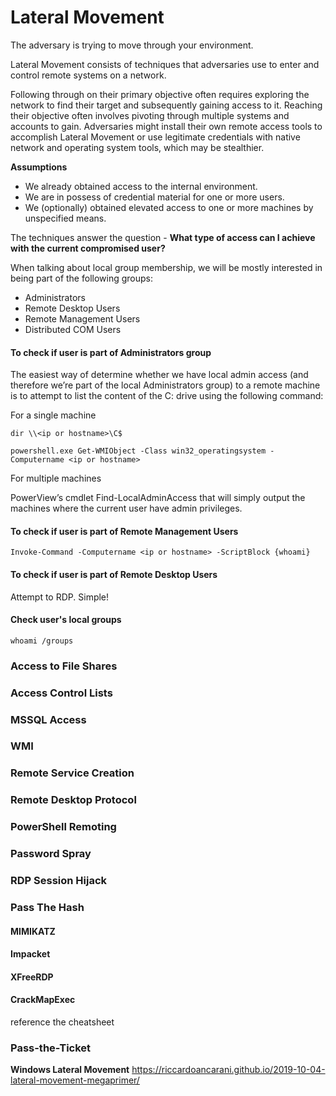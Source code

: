 # Lateral Movement

The adversary is trying to move through your environment.

Lateral Movement consists of techniques that adversaries use to enter and control remote systems on a network.

Following through on their primary objective often requires exploring the network to find their target and subsequently gaining access to it. Reaching their objective often involves pivoting through multiple systems and accounts to gain. Adversaries might install their own remote access tools to accomplish Lateral Movement or use legitimate credentials with native network and operating system tools, which may be stealthier.

**Assumptions**

- We already obtained access to the internal environment.
- We are in possess of credential material for one or more users.
- We (optionally) obtained elevated access to one or more machines by unspecified means.

The techniques answer the question - **What type of access can I achieve with the current compromised user?**

When talking about local group membership, we will be mostly interested in being part of the following groups:

- Administrators
- Remote Desktop Users
- Remote Management Users
- Distributed COM Users

#### To check if user is part of Administrators group

The easiest way of determine whether we have local admin access (and therefore we’re part of the local Administrators group) to a remote machine is to attempt to list the content of the C: drive using the following command:

For a single machine

`dir \\<ip or hostname>\C$`

`powershell.exe Get-WMIObject -Class win32_operatingsystem -Computername <ip or hostname>`

For multiple machines

PowerView’s cmdlet Find-LocalAdminAccess that will simply output the machines where the current user have admin privileges.

#### To check if user is part of Remote Management Users

`Invoke-Command -Computername <ip or hostname> -ScriptBlock {whoami}`

#### To check if user is part of Remote Desktop Users

Attempt to RDP. Simple!

#### Check user's local groups

`whoami /groups`

### Access to File Shares

### Access Control Lists

### MSSQL Access

### WMI

### Remote Service Creation

### Remote Desktop Protocol

### PowerShell Remoting

### Password Spray

### RDP Session Hijack

### Pass The Hash
#### MIMIKATZ
#### Impacket
#### XFreeRDP
#### CrackMapExec 
reference the cheatsheet

### Pass-the-Ticket

**Windows Lateral Movement** https://riccardoancarani.github.io/2019-10-04-lateral-movement-megaprimer/
